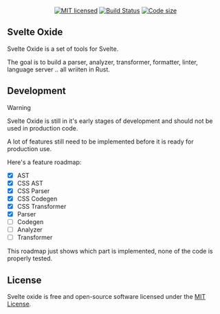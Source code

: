 <div align="center">

[![MIT licensed][license-badge]][license-url]
[![Build Status][ci-badge]][ci-url]
[![Code size][code-size-badge]][code-size-url]

</div>

## Svelte Oxide

Svelte Oxide is a set of tools for Svelte.

The goal is to build a parser, analyzer, transformer, formatter, linter, language server .. all wriiten in Rust.

## Development

> [!Warning]
> Svelte Oxide is still in it's early stages of development and should not be used in production code.

A lot of features still need to be implemented before it is ready for production use.

Here's a feature roadmap:

- [x] AST
- [x] CSS AST
- [x] CSS Parser
- [x] CSS Codegen
- [x] CSS Transformer
- [x] Parser
- [ ] Codegen
- [ ] Analyzer
- [ ] Transformer

This roadmap just shows which part is implemented, none of the code is properly tested.

## License

Svelte oxide is free and open-source software licensed under the [MIT License](./LICENSE).

[license-badge]: https://img.shields.io/badge/license-MIT-blue.svg
[license-url]: https://github.com/a-rustacean/svelte-oxide/blob/main/LICENSE
[ci-badge]: https://github.com/a-rustacean/svelte-oxide/actions/workflows/ci.yml/badge.svg?event=push&branch=main
[ci-url]: https://github.com/a-rustacean/svelte-oxide/actions/workflows/ci.yml?query=event%3Apush+branch%3Amain
[code-size-badge]: https://img.shields.io/github/languages/code-size/a-rustacean/svelte-oxide
[code-size-url]: https://github.com/a-rustacean/svelte-oxide
